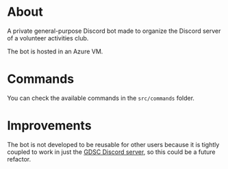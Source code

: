 # About
A private general-purpose Discord bot made to organize the Discord server of a volunteer activities club.

The bot is hosted in an Azure VM.

# Commands
You can check the available commands in the `src/commands` folder.

# Improvements
The bot is not developed to be reusable for other users because it is tightly coupled to work in just the [GDSC Discord server](https://discord.gg/24VKKDyDh7), so this could be a future refactor.
